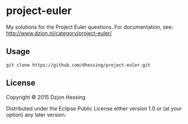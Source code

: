 # project-euler

My solutions for the Project Euler questions.
For documentation, see: <http://www.dzjon.nl/category/project-euler/>


## Usage

`git clone https://github.com/dhessing/project-euler.git`

## License

Copyright © 2015 Dzjon Hessing

Distributed under the Eclipse Public License either version 1.0 or (at
your option) any later version.
